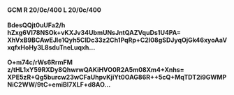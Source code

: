 #### GCM R 20/0c/400 L 20/0c/400
**BdesQQjt0uUFa2/h**<br/>**hZxg6VI78NSOk+vKXJv34UbmUNsJntQAZVquDs1U4PA=**<br/>**XhVxB9BCAwEJle1Qyh5CIDc33z2Ch1PqRp+C2l08gSDJyqOjGk46xyoAaVxqfxHoHy3L8sduTneLuqxh...**<br/><br/>
**O+m74c/rWs6RrmFM**<br/>**z/tHL1xY59RXDy8QhwrwQAKiHVO0R2A5m08Xm4+Xnhs=**<br/>**XPE5zR+Qg5burcw23wCFaUhpvKjiYt0OAG86R++5cQ+MqTDT2i9GWMPNiC2WW/9tC+emiBl7XLF+d8AO...**